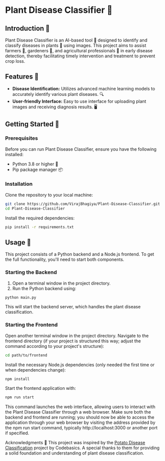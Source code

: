 # Plant Disease Classifier 🌱

## Introduction 📖
Plant Disease Classifier is an AI-based tool 🤖 designed to identify and classify diseases in plants 🌿 using images. This project aims to assist farmers 🚜, gardeners 🌻, and agricultural professionals 🌾 in early disease detection, thereby facilitating timely intervention and treatment to prevent crop loss.

## Features 🌟
- **Disease Identification:** Utilizes advanced machine learning models to accurately identify various plant diseases. 🔍
- **User-friendly Interface:** Easy to use interface for uploading plant images and receiving diagnosis results. 🖥️

## Getting Started 🚀
### Prerequisites
Before you can run Plant Disease Classifier, ensure you have the following installed:
- Python 3.8 or higher 🐍
- Pip package manager 📦

### Installation
Clone the repository to your local machine:
```bash
git clone https://github.com/VirajBhagiya/Plant-Disease-Classifier.git
cd Plant-Disease-Classifier
```

Install the required dependencies:

```bash
pip install -r requirements.txt
```

## Usage 🚀

This project consists of a Python backend and a Node.js frontend. To get the full functionality, you'll need to start both components.

### Starting the Backend

1. Open a terminal window in the project directory.
2. Run the Python backend using:

```bash
python main.py
```
This will start the backend server, which handles the plant disease classification.

### Starting the Frontend

Open another terminal window in the project directory.
Navigate to the frontend directory (if your project is structured this way; adjust the command according to your project's structure):
```bash
cd path/to/frontend
```
Install the necessary Node.js dependencies (only needed the first time or when dependencies change):
```bash
npm install
```
Start the frontend application with:
```bash
npm run start
```
This command launches the web interface, allowing users to interact with the Plant Disease Classifier through a web browser.
Make sure both the backend and frontend are running; you should now be able to access the application through your web browser by visiting the address provided by the npm run start command, typically http://localhost:3000 or another port if specified.

Acknowledgments 👏
This project was inspired by the [Potato Disease Classification](https://github.com/codebasics/potato-disease-classification/) project by Codebasics. A special thanks to them for providing a solid foundation and understanding of plant disease classification.
